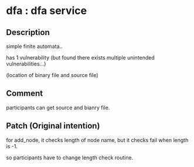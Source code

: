 # dfa : dfa service

## Description

simple finite automata..

has 1 vulnerability
(but found there exists multiple unintended vulnerabilities...)

(location of binary file and source file)

## Comment

participants can get source and bianry file.


## Patch (Original intention)

for add_node, it checks length of node name, but it checks fail when length is -1.

so participants have to change length check routine.

